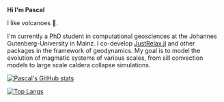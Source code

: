 **Hi I'm Pascal**

I like volcanoes 🌋.

I'm currently a PhD student in computational geosciences at the Johannes Gutenberg-University in Mainz. I co-develop [JustRelax.jl](https://github.com/PTsolvers/JustRelax.jl) and other packages in the framework of geodynamics. 
My goal is to model the evolution of magmatic systems of various scales, from sill convection models to large scale caldera collapse simulations. 

[![Pascal's GitHub stats](https://github-readme-stats.vercel.app/api?username=aelligp&theme=algolia&show_icon=true)](https://github.com/anuraghazra/github-readme-stats)

[![Top Langs](https://github-readme-stats.vercel.app/api/top-langs/?username=aelligp&theme=algolia&show_icon=true)](https://github.com/anuraghazra/github-readme-stats)

<!--
**aelligp/aelligp** is a ✨ _special_ ✨ repository because its `README.md` (this file) appears on your GitHub profile.

Here are some ideas to get you started:

- 🔭 I’m currently working on ...
- 🌱 I’m currently learning ...
- 👯 I’m looking to collaborate on ...
- 🤔 I’m looking for help with ...
- 💬 Ask me about ...
- 📫 How to reach me: ...
- 😄 Pronouns: ...
- ⚡ Fun fact: ...
-->
